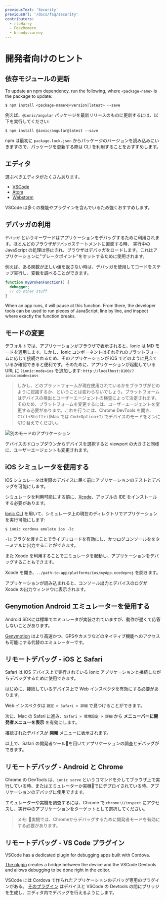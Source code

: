 ```yaml
---
previousText: 'Security'
previousUrl: '/docs/faq/security'
contributors:
  - rtpHarry
  - FdezRomero
  - brandyscarney
---
```


# 開発者向けのヒント

## 依存モジュールの更新

To update an [npm](https://www.npmjs.com/) dependency, run the following, where `<package-name>` is the package to update:

```shell
$ npm install <package-name>@<version|latest> --save
```

例えば、`@ionic/angular` パッケージを最新リリースのものに更新するには、以下を実行してください:

```shell
$ npm install @ionic/angular@latest --save
```

npm は最初に `package.lock.json` からパッケージのバージョンを読み込みにいきますので、パッケージを更新する際は CLI を利用することをおすすめします。

## エディタ

選ぶべきエディタがたくさんあります。

- [VSCode](https://code.visualstudio.com)
- [Atom](https://atom.io)
- [Webstorm](https://www.jetbrains.com/webstorm/)

VSCode は多くの機能やプラグインを含んでいるため強くおすすめします。

## デバッガの利用

`デバッガ` というキーワードはアプリケーションをデバッグするために利用されます。ほとんどのブラウザが`デバッガ`ステートメントに直面する時、 実行中の JavaScript の処理は停止され、ブラウザはデバッガをロードします。これはアプリケーションに"ブレークポイント"をセットするために使用されます。

例えば、ある関数が正しい値を返さない時は、デバッガを使用してコードをステップ実行し、変数を調べることができます。

```javascript
function myBrokenFunction() {
  debugger;
  // do other stuff
}
```

When an app runs, it will pause at this function. From there, the developer tools can be used to run pieces of JavaScript, line by line, and inspect where exactly the function breaks.

## モードの変更

デフォルトでは、アプリケーションがブラウザで表示されると、Ionic は MD モードを適用します。しかし、Ionic コンポーネントはそれぞれのプラットフォームに応じて接続されるため、そのアプリケーションが iOS でどのように見えているか確認できると便利です。そのために、アプリケーションが起動しているURL に `?ionic:mode=ios` を追加します: `http://localhost:8100/?ionic:mode=ios<`

> しかし、どのプラットフォームが現在使用されているかをブラウザがどのように認識するか、ということは変わらないでしょう。プラットフォームはデバイスの検出とユーザーエージェントの検査によって決定されます。そのため、プラットフォームを変更するには、ユーザーエージェントを変更する必要があります。これを行うには、Chrome DevTools を開き、<kbd>Ctrl+Shift+i</kbd>(Mac では <kbd>Cmd+Option+I</kbd>) でデバイスのモードをオンに切り替えでください。

![別のモードのアプリケーション](/docs/assets/img/faq/tips/change-device-platform.png)

デバイスのドロップダウンからデバイスを選択すると viewport の大きさと同様に、ユーザーエージェントも変更されます。

## iOS シミュレータを使用する

iOS シミュレータは実際のデバイスに届く前にアプリケーションのテストとデバッグを可能にします。

シミュレータを利用可能にする前に、[Xcode](https://developer.apple.com/xcode/download/)、アップルの IDE をインストールする必要があります。

[Ionic CLI](/docs/cli) を用いて、シミュレータ上の現在のディレクトリでアプリケーションを実行可能にします:

```shell
$ ionic cordova emulate ios -lc
```

`-lc` フラグを渡すことでライブリロードを有効にし、かつログコンソールををターミナルに出力することができます。

また Xcode を利用することでエミュレータを起動し、アプリケーションをデバッグすることもできます。

Xcode を開き、`../path-to-app/platforms/ios/myApp.xcodeproj` を開きます。

アプリケーションが読み込まれると、コンソール出力とデバイスのログが Xcode の出力ウィンドウに表示されます。

## Genymotion Android エミュレーターを使用する

Android SDKには標準でエミュレータが実装されていますが、動作が遅くて応答しないことがあります。

[Genymotion](https://www.genymotion.com) はより高速かつ、GPSやカメラなどのネイティブ機能へのアクセスも可能にする代替のエミュレーターです。

## リモートデバッグ - iOS と Safari

Safari は iOS デバイス上で実行されている Ionic アプリケーションと接続しながらデバッグするために使用できます。

はじめに、接続しているデバイス上で Web インスペクタを有効にする必要があります。

Web インスペクタは `設定 > Safari > 詳細` で見つけることができます。

次に、Mac の Safari に進み、`Safari > 環境設定 > 詳細` から **メニューバーに開発者メニューを表示** を有効にします。

接続されたデバイスが **開発** メニューに表示されます。

以上で、Safari の開発者ツールを用いてアプリケーションの調査とデバッグができます。

## リモートデバッグ - Android と Chrome

Chrome の DevTools は、`ionic serve` というコマンドを介してブラウザ上で実行している時、またはエミュレーターか実機でにデプロイされている時、アプリケーションのデバッグに使用できます。

エミュレーターや実機を調査するには、Chrome で `chrome://inspect` にアクセスし、実行中のアプリケーションをターゲットとして選択してください。

> メモ: 実機では、Chromeからデバッグするために開発者モードを有効にする必要があります。


## リモートデバッグ - VS Code プラグイン

VSCode has a dedicated plugin for debugging apps built with Cordova.

[The plugin](https://marketplace.visualstudio.com/items?itemName=vsmobile.cordova-tools) creates a bridge between the device and the VSCode Devtools and allows debugging to be done right in the editor.

VSCode には Cordova で作られたアプリケーションのデバッグ専用のプラグインがある。
[そのプラグイン](https://marketplace.visualstudio.com/items?itemName=vsmobile.cordova-tools) はデバイスと VSCode の Devtools の間にブリッジを生成し、エディタ内でデバッグを行えるようにします。
